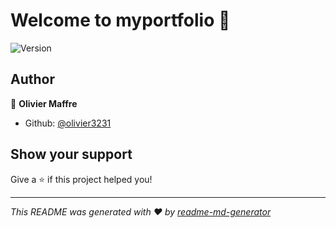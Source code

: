 # Welcome to myportfolio 👋
![Version](https://img.shields.io/badge/version-beta-blue.svg?cacheSeconds=2592000)

## Author

👤 **Olivier Maffre**

* Github: [@olivier3231](https://github.com/olivier3231)

## Show your support

Give a ⭐️ if this project helped you!


***
_This README was generated with ❤️ by [readme-md-generator](https://github.com/kefranabg/readme-md-generator)_